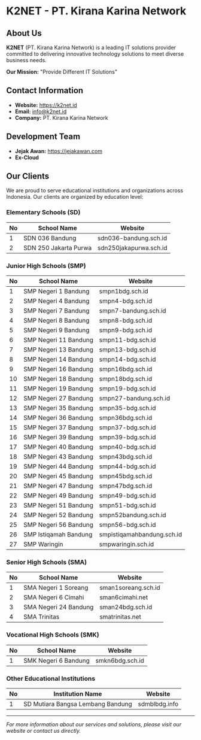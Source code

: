 # K2NET - PT. Kirana Karina Network

## About Us

**K2NET** (PT. Kirana Karina Network) is a leading IT solutions provider committed to delivering innovative technology solutions to meet diverse business needs.

**Our Mission:** "Provide Different IT Solutions"

## Contact Information

- **Website:** https://k2net.id
- **Email:** info@k2net.id
- **Company:** PT. Kirana Karina Network

## Development Team

- **Jejak Awan:** https://jejakawan.com
- **Ex-Cloud**

## Our Clients

We are proud to serve educational institutions and organizations across Indonesia. Our clients are organized by education level:

### Elementary Schools (SD)

| No | School Name | Website |
|----|-------------|---------|
| 1 | SDN 036 Bandung | sdn036-bandung.sch.id |
| 2 | SDN 250 Jakarta Purwa | sdn250jakapurwa.sch.id |

### Junior High Schools (SMP)

| No | School Name | Website |
|----|-------------|---------|
| 1 | SMP Negeri 1 Bandung | smpn1bdg.sch.id |
| 2 | SMP Negeri 4 Bandung | smpn4-bdg.sch.id |
| 3 | SMP Negeri 7 Bandung | smpn7-bandung.sch.id |
| 4 | SMP Negeri 8 Bandung | smpn8-bdg.sch.id |
| 5 | SMP Negeri 9 Bandung | smpn9-bdg.sch.id |
| 6 | SMP Negeri 11 Bandung | smpn11-bdg.sch.id |
| 7 | SMP Negeri 13 Bandung | smpn13-bdg.sch.id |
| 8 | SMP Negeri 14 Bandung | smpn14-bdg.sch.id |
| 9 | SMP Negeri 16 Bandung | smpn16bdg.sch.id |
| 10 | SMP Negeri 18 Bandung | smpn18bdg.sch.id |
| 11 | SMP Negeri 19 Bandung | smpn19-bdg.sch.id |
| 12 | SMP Negeri 27 Bandung | smpn27-bandung.sch.id |
| 13 | SMP Negeri 35 Bandung | smpn35-bdg.sch.id |
| 14 | SMP Negeri 36 Bandung | smpn36bdg.sch.id |
| 15 | SMP Negeri 37 Bandung | smpn37-bdg.sch.id |
| 16 | SMP Negeri 39 Bandung | smpn39-bdg.sch.id |
| 17 | SMP Negeri 40 Bandung | smpn40-bdg.sch.id |
| 18 | SMP Negeri 43 Bandung | smpn43bdg.sch.id |
| 19 | SMP Negeri 44 Bandung | smpn44-bdg.sch.id |
| 20 | SMP Negeri 45 Bandung | smpn45bdg.sch.id |
| 21 | SMP Negeri 47 Bandung | smpn47bdg.sch.id |
| 22 | SMP Negeri 49 Bandung | smpn49-bdg.sch.id |
| 23 | SMP Negeri 51 Bandung | smpn51-bdg.sch.id |
| 24 | SMP Negeri 52 Bandung | smpn52bandung.sch.id |
| 25 | SMP Negeri 56 Bandung | smpn56-bdg.sch.id |
| 26 | SMP Istiqamah Bandung | smpistiqamahbandung.sch.id |
| 27 | SMP Waringin | smpwaringin.sch.id |

### Senior High Schools (SMA)

| No | School Name | Website |
|----|-------------|---------|
| 1 | SMA Negeri 1 Soreang | sman1soreang.sch.id |
| 2 | SMA Negeri 6 Cimahi | sman6cimahi.net |
| 3 | SMA Negeri 24 Bandung | sman24bdg.sch.id |
| 4 | SMA Trinitas | smatrinitas.net |

### Vocational High Schools (SMK)

| No | School Name | Website |
|----|-------------|---------|
| 1 | SMK Negeri 6 Bandung | smkn6bdg.sch.id |

### Other Educational Institutions

| No | Institution Name | Website |
|----|------------------|---------|
| 1 | SD Mutiara Bangsa Lembang Bandung | sdmblbdg.info |

---

*For more information about our services and solutions, please visit our website or contact us directly.*
